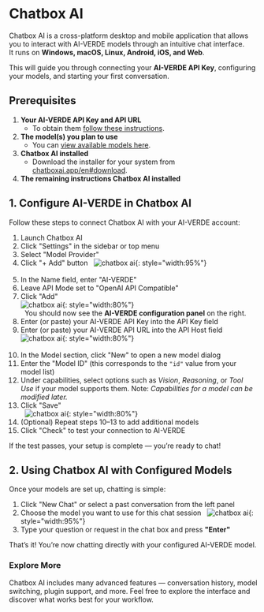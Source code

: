 # Chatbox AI

Chatbox AI is a cross-platform desktop and mobile application that allows you to interact with AI-VERDE models through an intuitive chat interface.  
It runs on **Windows, macOS, Linux, Android, iOS, and Web**.

This will guide you through connecting your **AI-VERDE API Key**, configuring your models, and starting your first conversation.

## Prerequisites


1. **Your AI-VERDE API Key and API URL**  
   - To obtain them [follow these instructions](api-token.md).
2. **The model(s) you plan to use**  
   - You can [view available models here](api-key-models.md).
3. **Chatbox AI installed**  
   - Download the installer for your system from [chatboxai.app/en#download](https://chatboxai.app/en#download).
4. **The remaining instructions Chatbox AI installed**

## 1. Configure AI-VERDE in Chatbox AI

Follow these steps to connect Chatbox AI with your AI-VERDE account:

1. Launch Chatbox AI
2. Click "Settings" in the sidebar or top menu  
3. Select "Model Provider"
4. Click "+ Add" button
   &nbsp;
   ![chatbox ai](../assets/chatboxai01.png){: style="width:95%"}  
   &nbsp;
5. In the Name field, enter "AI-VERDE"  
6. Leave API Mode set to "OpenAI API Compatible"  
7. Click "Add"
   &nbsp;  
   ![chatbox ai](../assets/chatboxai02.png){: style="width:80%"}  
   &nbsp;
You should now see the **AI-VERDE configuration panel** on the right.
1. Enter (or paste) your AI-VERDE API Key into the API Key field  
2. Enter (or paste) your AI-VERDE API URL into the API Host field 
   &nbsp; 
   ![chatbox ai](../assets/chatboxai03.png){: style="width:80%"}  
   &nbsp; 
3.  In the Model section, click "New" to open a new model dialog  
4.  Enter the "Model ID" (this corresponds to the `"id"` value from your model list)  
5.  Under capabilities, select options such as *Vision*, *Reasoning*, or *Tool Use* if your model supports them. Note: *Capabilities for a model can be modified later.*  
6.  Click "Save"  
    &nbsp; 
    ![chatbox ai](../assets/chatboxai04.png){: style="width:80%"} 
    &nbsp;  
7.  (Optional) Repeat steps 10–13 to add additional models  
8.  Click "Check" to test your connection to AI-VERDE  

If the test passes, your setup is complete — you’re ready to chat!

## 2. Using Chatbox AI with Configured Models

Once your models are set up, chatting is simple:

1. Click "New Chat" or select a past conversation from the left panel  
2. Choose the model you want to use for this chat session
   &nbsp;
   ![chatbox ai](../assets/chatboxai05.png){: style="width:95%"}
   &nbsp;
3. Type your question or request in the chat box and press **"Enter"**  

That’s it! You’re now chatting directly with your configured AI-VERDE model.

### Explore More

Chatbox AI includes many advanced features — conversation history, model switching, plugin support, and more. Feel free to explore the interface and discover what works best for your workflow.